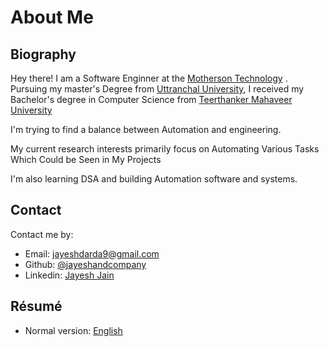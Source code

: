 # About Me

## Biography

Hey there! I am a Software Enginner at the [Motherson Technology](https://www.mothersontechnology.com/) . Pursuing my master's Degree from [Uttranchal University](https://www.uudoon.in/), I received my Bachelor's degree in Computer Science from [Teerthanker Mahaveer University](https://www.tmu.ac.in/) 

I'm trying to find a balance between Automation and engineering.

My current research interests primarily focus on Automating Various Tasks Which Could be Seen in My Projects 

I'm also learning DSA and building Automation software and systems.


## Contact

Contact me by:

- Email: [jayeshdarda9@gmail.com](mailto:jayeshdarda9@gmail.com)
- Github: [@jayeshandcompany](https://github.com/jayeshandcompany)
- Linkedin:   [Jayesh Jain](https://www.linkedin.com/in/jayeshjain18)


## Résumé

- Normal version: [English]() 



